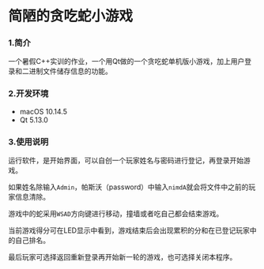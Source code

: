 # 简陋的贪吃蛇小游戏

### 1.简介

一个暑假C++实训的作业，一个用Qt做的一个贪吃蛇单机版小游戏，加上用户登录和二进制文件储存信息的功能。

### 2.开发环境

* macOS 10.14.5
* Qt 5.13.0

### 3.使用说明

运行软件，是开始界面，可以自创一个玩家姓名与密码进行登记，再登录开始游戏。

如果姓名除输入`Admin`，帕斯沃（password）中输入`nimdA`就会将文件中之前的玩家信息清除。

游戏中的蛇采用`WSAD`方向键进行移动，撞墙或者吃自己都会结束游戏。

当前游戏得分可在LED显示中看到，游戏结束后会出现累积的分和在已登记玩家中的自己排名。

最后玩家可选择返回重新登录再开始新一轮的游戏，也可选择关闭本程序。